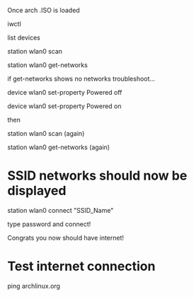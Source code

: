 Once arch .ISO is loaded

iwctl

list devices

station wlan0 scan

station wlan0 get-networks

if get-networks shows no networks troubleshoot...

device wlan0 set-property Powered off

device wlan0 set-property Powered on

then

station wlan0 scan (again)

station wlan0 get-networks (again)

# SSID networks should now be displayed

station wlan0 connect "SSID_Name"

type password and connect!

Congrats you now should have internet!

# Test internet connection

ping archlinux.org